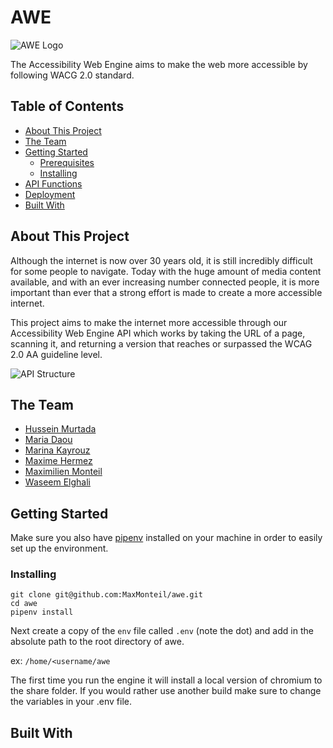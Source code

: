 # AWE

![AWE Logo](../assets/awe_logo.png "The AWE Logo")

The Accessibility Web Engine aims to make the web more accessible by following WACG 2.0 standard.

## Table of Contents

* [About This Project](#about-this-project)
* [The Team](#the-team)
* [Getting Started](#getting-started)
	* [Prerequisites](#prerequisites)
	* [Installing](#installing)
* [API Functions](#api-functions)
* [Deployment](#deployment)
* [Built With](#built-with)

## About This Project

Although the internet is now over 30 years old, it is still incredibly difficult for some people to navigate. Today with the huge amount of media content available, and with an ever increasing number connected people, it is more important than ever that a strong effort is made to create a more accessible internet.

This project aims to make the internet more accessible through our Accessibility Web Engine API which works by taking the URL of a page, scanning it, and returning a version that reaches or surpassed the WCAG 2.0 AA guideline level.

![API Structure](../assets/api_structure.png "The AWE API's structure")

## The Team

* [Hussein Murtada](https://github.com/husseinmur)
* [Maria Daou](https://github.com/mariadaou)
* [Marina Kayrouz](https://github.com/MarinaKeyrouz)
* [Maxime Hermez](https://github.com/MaxHermez)
* [Maximilien Monteil](https://github.com/MaxMonteil)
* [Waseem Elghali](https://github.com/Sauronsring)

## Getting Started

Make sure you also have [pipenv](https://pipenv.readthedocs.io) installed on your machine in order to easily set up the environment.

### Installing

```
git clone git@github.com:MaxMonteil/awe.git
cd awe
pipenv install
```

Next create a copy of the `env` file called `.env` (note the dot) and add in the absolute path to the root directory of awe.

ex: `/home/<username/awe`

The first time you run the engine it will install a local version of chromium to the share folder. If you would rather use another build make sure to change the variables in your .env file.

## Built With
